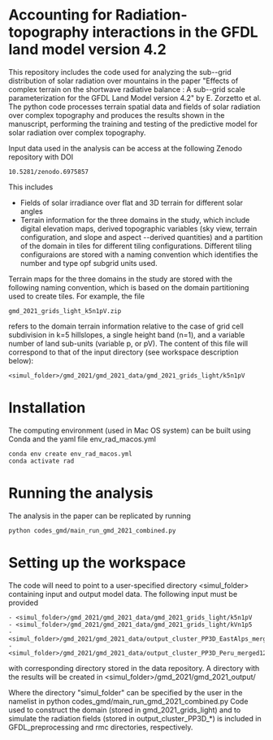 # Accounting for Radiation-topography interactions in the GFDL land model version 4.2

This repository includes the code used for analyzing the sub--grid distribution of solar radiation over mountains in the paper "Effects of complex terrain on the shortwave radiative balance : A sub--grid scale parameterization for the GFDL Land Model version 4.2" by E. Zorzetto et al. The python code processes terrain spatial data and fields of solar radiation over complex topography and produces the results shown in the manuscript, performing the training and testing of the predictive model for solar radiation over complex topography.

Input data used in the analysis can be access at the following Zenodo repository with DOI

```
10.5281/zenodo.6975857
```
This includes
- Fields of solar irradiance over flat and 3D terrain for different solar angles
- Terrain information for the three domains in the study, which include digital elevation maps, derived topographic variables (sky view, terrain configuration, and slope and aspect --derived quantities) and a partition of the domain in tiles for different tiling configurations. Different tiling configuraions are stored with a naming convention which identifies the number and type opf subgrid units used.

Terrain maps for the three domains in the study are stored with the following naming convention, which is based on the domain partitioning used to create tiles. For example, the file 
```
gmd_2021_grids_light_k5n1pV.zip
```
refers to the domain terrain information relative to the case of grid cell subdivision in k=5 hillslopes, a single height band (n=1), and a variable number of land sub-units (variable p, or pV). The content of this file will correspond to that of the input directory (see workspace description below):
```
<simul_folder>/gmd_2021/gmd_2021_data/gmd_2021_grids_light/k5n1pV
``` 

# Installation


The computing environment (used in Mac OS system) can be built using Conda and the yaml file env_rad_macos.yml

```
conda env create env_rad_macos.yml
conda activate rad
```


# Running the analysis

The analysis in the paper can be replicated by running 
 

```
python codes_gmd/main_run_gmd_2021_combined.py
```


# Setting up the workspace

The code will need to point to a user-specified directory <simul_folder> containing input and output model data. The following input must be provided

    - <simul_folder>/gmd_2021/gmd_2021_data/gmd_2021_grids_light/k5n1pV
    - <simul_folder>/gmd_2021/gmd_2021_data/gmd_2021_grids_light/kVn1p5
    - <simul_folder>/gmd_2021/gmd_2021_data/output_cluster_PP3D_EastAlps_merged123456
    - <simul_folder>/gmd_2021/gmd_2021_data/output_cluster_PP3D_Peru_merged123456

with corresponding directory stored in the data repository.
A directory with the results will be created in <simul_folder>/gmd_2021/gmd_2021_output/

Where the directory "simul_folder" can be specified by the user in the namelist in python codes_gmd/main_run_gmd_2021_combined.py
Code used to construct the domain (stored in gmd_2021_grids_light) and to simulate the radiation fields (stored in output_cluster_PP3D_*) is included in GFDL_preprocessing and rmc directories, respectively.


